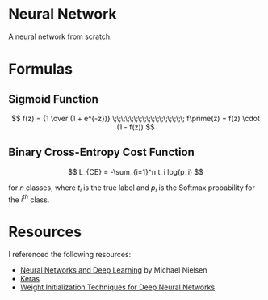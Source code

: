 # Neural Network

A neural network from scratch.

# Formulas

## Sigmoid Function

$$ f(z) = {1 \over (1 + e^{-z})} \;\;\;\;\;\;\;\;\;\;\;\;\;\;\;\;\; f\prime(z) = f(z) \cdot (1 - f(z)) $$

## Binary Cross-Entropy Cost Function

$$ L_{CE} = -\sum_{i=1}^n t_i log(p_i) $$

for $n$ classes, where $t_i$ is the true label and $p_i$ is the Softmax probability for the $i^{th}$ class.

# Resources

I referenced the following resources:

- [Neural Networks and Deep Learning](http://neuralnetworksanddeeplearning.com/) by Michael Nielsen
- [Keras](https://www.tensorflow.org/api_docs/python/tf/keras)
- [Weight Initialization Techniques for Deep Neural Networks](https://www.geeksforgeeks.org/weight-initialization-techniques-for-deep-neural-networks/)

